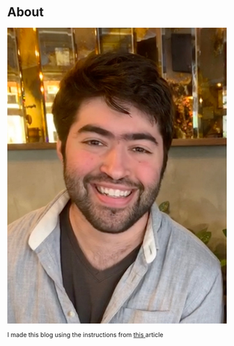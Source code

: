 # About


![This is Me](images/me.jpg)

I made this blog using the instructions from [this ](https://www.fast.ai/2020/01/16/fast_template/)   article


